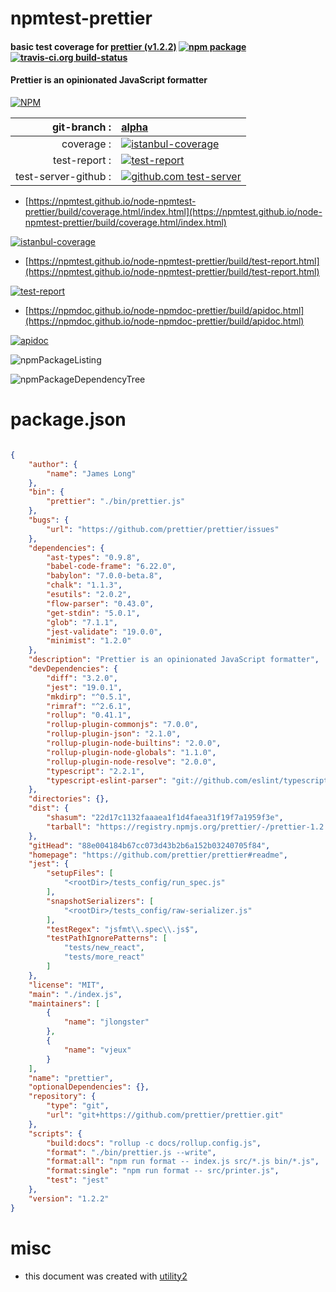 # npmtest-prettier

#### basic test coverage for  [prettier (v1.2.2)](https://github.com/prettier/prettier#readme)  [![npm package](https://img.shields.io/npm/v/npmtest-prettier.svg?style=flat-square)](https://www.npmjs.org/package/npmtest-prettier) [![travis-ci.org build-status](https://api.travis-ci.org/npmtest/node-npmtest-prettier.svg)](https://travis-ci.org/npmtest/node-npmtest-prettier)

#### Prettier is an opinionated JavaScript formatter

[![NPM](https://nodei.co/npm/prettier.png?downloads=true&downloadRank=true&stars=true)](https://www.npmjs.com/package/prettier)

| git-branch : | [alpha](https://github.com/npmtest/node-npmtest-prettier/tree/alpha)|
|--:|:--|
| coverage : | [![istanbul-coverage](https://npmtest.github.io/node-npmtest-prettier/build/coverage.badge.svg)](https://npmtest.github.io/node-npmtest-prettier/build/coverage.html/index.html)|
| test-report : | [![test-report](https://npmtest.github.io/node-npmtest-prettier/build/test-report.badge.svg)](https://npmtest.github.io/node-npmtest-prettier/build/test-report.html)|
| test-server-github : | [![github.com test-server](https://npmtest.github.io/node-npmtest-prettier/GitHub-Mark-32px.png)](https://npmtest.github.io/node-npmtest-prettier/build/app/index.html) | | build-artifacts : | [![build-artifacts](https://npmtest.github.io/node-npmtest-prettier/glyphicons_144_folder_open.png)](https://github.com/npmtest/node-npmtest-prettier/tree/gh-pages/build)|

- [https://npmtest.github.io/node-npmtest-prettier/build/coverage.html/index.html](https://npmtest.github.io/node-npmtest-prettier/build/coverage.html/index.html)

[![istanbul-coverage](https://npmtest.github.io/node-npmtest-prettier/build/screenCapture.buildCi.browser.%252Ftmp%252Fbuild%252Fcoverage.lib.html.png)](https://npmtest.github.io/node-npmtest-prettier/build/coverage.html/index.html)

- [https://npmtest.github.io/node-npmtest-prettier/build/test-report.html](https://npmtest.github.io/node-npmtest-prettier/build/test-report.html)

[![test-report](https://npmtest.github.io/node-npmtest-prettier/build/screenCapture.buildCi.browser.%252Ftmp%252Fbuild%252Ftest-report.html.png)](https://npmtest.github.io/node-npmtest-prettier/build/test-report.html)

- [https://npmdoc.github.io/node-npmdoc-prettier/build/apidoc.html](https://npmdoc.github.io/node-npmdoc-prettier/build/apidoc.html)

[![apidoc](https://npmdoc.github.io/node-npmdoc-prettier/build/screenCapture.buildCi.browser.%252Ftmp%252Fbuild%252Fapidoc.html.png)](https://npmdoc.github.io/node-npmdoc-prettier/build/apidoc.html)

![npmPackageListing](https://npmtest.github.io/node-npmtest-prettier/build/screenCapture.npmPackageListing.svg)

![npmPackageDependencyTree](https://npmtest.github.io/node-npmtest-prettier/build/screenCapture.npmPackageDependencyTree.svg)



# package.json

```json

{
    "author": {
        "name": "James Long"
    },
    "bin": {
        "prettier": "./bin/prettier.js"
    },
    "bugs": {
        "url": "https://github.com/prettier/prettier/issues"
    },
    "dependencies": {
        "ast-types": "0.9.8",
        "babel-code-frame": "6.22.0",
        "babylon": "7.0.0-beta.8",
        "chalk": "1.1.3",
        "esutils": "2.0.2",
        "flow-parser": "0.43.0",
        "get-stdin": "5.0.1",
        "glob": "7.1.1",
        "jest-validate": "19.0.0",
        "minimist": "1.2.0"
    },
    "description": "Prettier is an opinionated JavaScript formatter",
    "devDependencies": {
        "diff": "3.2.0",
        "jest": "19.0.1",
        "mkdirp": "^0.5.1",
        "rimraf": "^2.6.1",
        "rollup": "0.41.1",
        "rollup-plugin-commonjs": "7.0.0",
        "rollup-plugin-json": "2.1.0",
        "rollup-plugin-node-builtins": "2.0.0",
        "rollup-plugin-node-globals": "1.1.0",
        "rollup-plugin-node-resolve": "2.0.0",
        "typescript": "2.2.1",
        "typescript-eslint-parser": "git://github.com/eslint/typescript-eslint-parser.git#bfb1506c48b625871ffeb67dbec7941d460f8941"
    },
    "directories": {},
    "dist": {
        "shasum": "22d17c1132faaaea1f1d4faea31f19f7a1959f3e",
        "tarball": "https://registry.npmjs.org/prettier/-/prettier-1.2.2.tgz"
    },
    "gitHead": "88e004184b67cc073d43b2b6a152b03240705f84",
    "homepage": "https://github.com/prettier/prettier#readme",
    "jest": {
        "setupFiles": [
            "<rootDir>/tests_config/run_spec.js"
        ],
        "snapshotSerializers": [
            "<rootDir>/tests_config/raw-serializer.js"
        ],
        "testRegex": "jsfmt\\.spec\\.js$",
        "testPathIgnorePatterns": [
            "tests/new_react",
            "tests/more_react"
        ]
    },
    "license": "MIT",
    "main": "./index.js",
    "maintainers": [
        {
            "name": "jlongster"
        },
        {
            "name": "vjeux"
        }
    ],
    "name": "prettier",
    "optionalDependencies": {},
    "repository": {
        "type": "git",
        "url": "git+https://github.com/prettier/prettier.git"
    },
    "scripts": {
        "build:docs": "rollup -c docs/rollup.config.js",
        "format": "./bin/prettier.js --write",
        "format:all": "npm run format -- index.js src/*.js bin/*.js",
        "format:single": "npm run format -- src/printer.js",
        "test": "jest"
    },
    "version": "1.2.2"
}
```



# misc
- this document was created with [utility2](https://github.com/kaizhu256/node-utility2)

